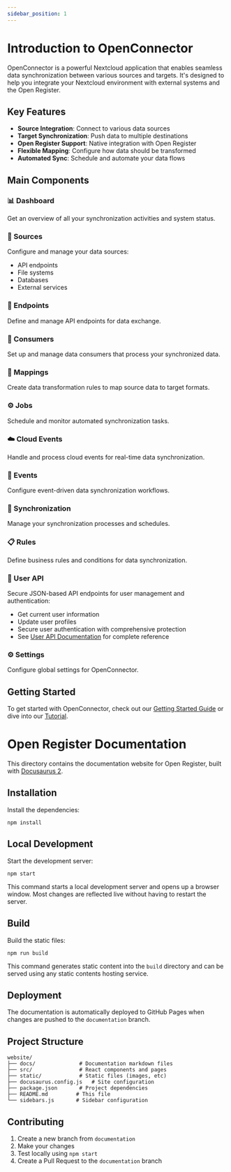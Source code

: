 ```yaml
---
sidebar_position: 1
---
```


# Introduction to OpenConnector

OpenConnector is a powerful Nextcloud application that enables seamless data synchronization between various sources and targets. It's designed to help you integrate your Nextcloud environment with external systems and the Open Register.

## Key Features

- **Source Integration**: Connect to various data sources
- **Target Synchronization**: Push data to multiple destinations
- **Open Register Support**: Native integration with Open Register
- **Flexible Mapping**: Configure how data should be transformed
- **Automated Sync**: Schedule and automate your data flows

## Main Components

### 📊 Dashboard
Get an overview of all your synchronization activities and system status.

### 🔌 Sources
Configure and manage your data sources:
- API endpoints
- File systems
- Databases
- External services

### 🎯 Endpoints
Define and manage API endpoints for data exchange.

### 👥 Consumers
Set up and manage data consumers that process your synchronized data.

### 🔄 Mappings
Create data transformation rules to map source data to target formats.

### ⚙️ Jobs
Schedule and monitor automated synchronization tasks.

### ☁️ Cloud Events
Handle and process cloud events for real-time data synchronization.

### 📝 Events
Configure event-driven data synchronization workflows.

### 🔄 Synchronization
Manage your synchronization processes and schedules.

### 📋 Rules
Define business rules and conditions for data synchronization.

### 👤 User API
Secure JSON-based API endpoints for user management and authentication:
- Get current user information
- Update user profiles  
- Secure user authentication with comprehensive protection
- See [User API Documentation](user-api.md) for complete reference

### ⚙️ Settings
Configure global settings for OpenConnector.

## Getting Started

To get started with OpenConnector, check out our [Getting Started Guide](getting-started) or dive into our [Tutorial](tutorial/installation).

# Open Register Documentation

This directory contains the documentation website for Open Register, built with [Docusaurus 2](https://docusaurus.io/).

## Installation

Install the dependencies:

    npm install

## Local Development

Start the development server:

    npm start

This command starts a local development server and opens up a browser window. Most changes are reflected live without having to restart the server.

## Build

Build the static files:

    npm run build

This command generates static content into the `build` directory and can be served using any static contents hosting service.

## Deployment

The documentation is automatically deployed to GitHub Pages when changes are pushed to the `documentation` branch.

## Project Structure

    website/
    ├── docs/              # Documentation markdown files
    ├── src/               # React components and pages
    ├── static/            # Static files (images, etc)
    ├── docusaurus.config.js   # Site configuration
    ├── package.json       # Project dependencies
    ├── README.md         # This file
    └── sidebars.js       # Sidebar configuration

## Contributing

1. Create a new branch from `documentation`
2. Make your changes
3. Test locally using `npm start`
4. Create a Pull Request to the `documentation` branch
